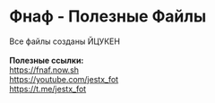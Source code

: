 # Фнаф - Полезные Файлы
Все файлы созданы ЙЦУКЕН
<br><br>
**Полезные ссылки:**
<br>
https://fnaf.now.sh
<br>
https://youtube.com/jestx_fot
<br>
https://t.me/jestx_fot
